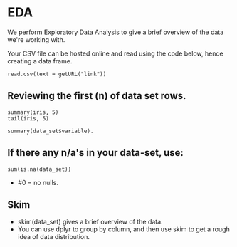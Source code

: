 # EDA

We perform Exploratory Data Analysis to give a brief overview of the data we're working with. 

Your CSV file can be hosted online and read using the code below, hence creating a data frame. 

```{r}
read.csv(text = getURL("link")) 
```
## Reviewing the first (n) of data set rows. 
```{r}
summary(iris, 5)
tail(iris, 5) 
```

```{r}
summary(data_set$variable).
```
## If there any n/a's in your data-set, use: 
```{r}
sum(is.na(data_set))
```
+ #0 = no nulls.

## Skim
+ skim(data_set) gives a brief overview of the data.
+ You can use dplyr to group by column, and then use skim to get a rough idea of data distribution.

#










